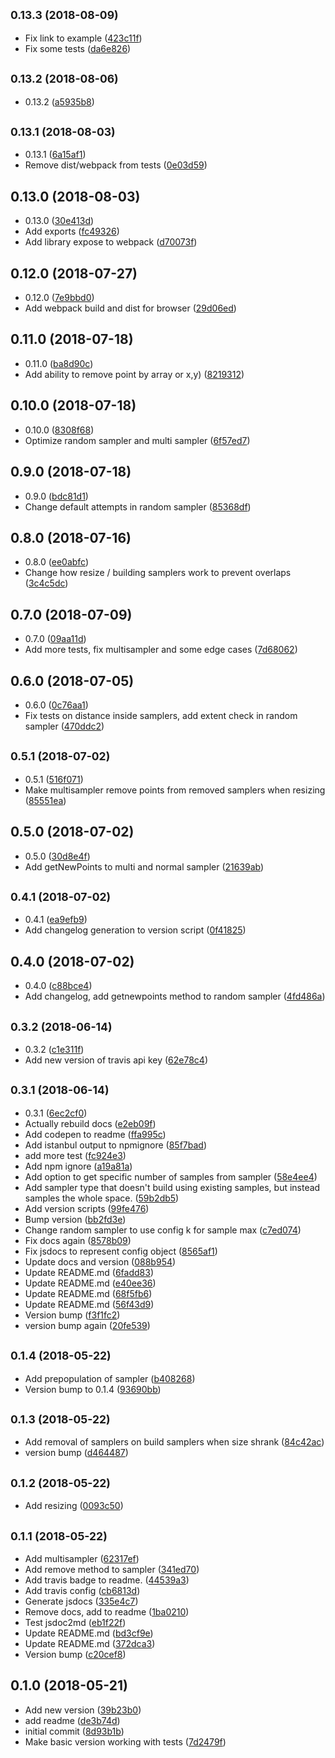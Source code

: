 ## <small>0.13.3 (2018-08-09)</small>

* Fix link to example ([423c11f](https://github.com/vantreeseba/poisson-sampler/commit/423c11f))
* Fix some tests ([da6e826](https://github.com/vantreeseba/poisson-sampler/commit/da6e826))



## <small>0.13.2 (2018-08-06)</small>

* 0.13.2 ([a5935b8](https://github.com/vantreeseba/poisson-sampler/commit/a5935b8))



## <small>0.13.1 (2018-08-03)</small>

* 0.13.1 ([6a15af1](https://github.com/vantreeseba/poisson-sampler/commit/6a15af1))
* Remove dist/webpack from tests ([0e03d59](https://github.com/vantreeseba/poisson-sampler/commit/0e03d59))



## 0.13.0 (2018-08-03)

* 0.13.0 ([30e413d](https://github.com/vantreeseba/poisson-sampler/commit/30e413d))
* Add exports ([fc49326](https://github.com/vantreeseba/poisson-sampler/commit/fc49326))
* Add library expose to webpack ([d70073f](https://github.com/vantreeseba/poisson-sampler/commit/d70073f))



## 0.12.0 (2018-07-27)

* 0.12.0 ([7e9bbd0](https://github.com/vantreeseba/poisson-sampler/commit/7e9bbd0))
* Add webpack build and dist for browser ([29d06ed](https://github.com/vantreeseba/poisson-sampler/commit/29d06ed))



## 0.11.0 (2018-07-18)

* 0.11.0 ([ba8d90c](https://github.com/vantreeseba/poisson-sampler/commit/ba8d90c))
* Add ability to remove point by array or x,y) ([8219312](https://github.com/vantreeseba/poisson-sampler/commit/8219312))



## 0.10.0 (2018-07-18)

* 0.10.0 ([8308f68](https://github.com/vantreeseba/poisson-sampler/commit/8308f68))
* Optimize random sampler and multi sampler ([6f57ed7](https://github.com/vantreeseba/poisson-sampler/commit/6f57ed7))



## 0.9.0 (2018-07-18)

* 0.9.0 ([bdc81d1](https://github.com/vantreeseba/poisson-sampler/commit/bdc81d1))
* Change default attempts in random sampler ([85368df](https://github.com/vantreeseba/poisson-sampler/commit/85368df))



## 0.8.0 (2018-07-16)

* 0.8.0 ([ee0abfc](https://github.com/vantreeseba/poisson-sampler/commit/ee0abfc))
* Change how resize / building samplers work to prevent overlaps ([3c4c5dc](https://github.com/vantreeseba/poisson-sampler/commit/3c4c5dc))



## 0.7.0 (2018-07-09)

* 0.7.0 ([09aa11d](https://github.com/vantreeseba/poisson-sampler/commit/09aa11d))
* Add more tests, fix multisampler and some edge cases ([7d68062](https://github.com/vantreeseba/poisson-sampler/commit/7d68062))



## 0.6.0 (2018-07-05)

* 0.6.0 ([0c76aa1](https://github.com/vantreeseba/poisson-sampler/commit/0c76aa1))
* Fix tests on distance inside samplers, add extent check in random sampler ([470ddc2](https://github.com/vantreeseba/poisson-sampler/commit/470ddc2))



## <small>0.5.1 (2018-07-02)</small>

* 0.5.1 ([516f071](https://github.com/vantreeseba/poisson-sampler/commit/516f071))
* Make multisampler remove points from removed samplers when resizing ([85551ea](https://github.com/vantreeseba/poisson-sampler/commit/85551ea))



## 0.5.0 (2018-07-02)

* 0.5.0 ([30d8e4f](https://github.com/vantreeseba/poisson-sampler/commit/30d8e4f))
* Add getNewPoints to multi and normal sampler ([21639ab](https://github.com/vantreeseba/poisson-sampler/commit/21639ab))



## <small>0.4.1 (2018-07-02)</small>

* 0.4.1 ([ea9efb9](https://github.com/vantreeseba/poisson-sampler/commit/ea9efb9))
* Add changelog generation to version script ([0f41825](https://github.com/vantreeseba/poisson-sampler/commit/0f41825))



## 0.4.0 (2018-07-02)

* 0.4.0 ([c88bce4](https://github.com/vantreeseba/poisson-sampler/commit/c88bce4))
* Add changelog, add getnewpoints method to random sampler ([4fd486a](https://github.com/vantreeseba/poisson-sampler/commit/4fd486a))



## <small>0.3.2 (2018-06-14)</small>

* 0.3.2 ([c1e311f](https://github.com/vantreeseba/poisson-sampler/commit/c1e311f))
* Add new version of travis api key ([62e78c4](https://github.com/vantreeseba/poisson-sampler/commit/62e78c4))



## <small>0.3.1 (2018-06-14)</small>

* 0.3.1 ([6ec2cf0](https://github.com/vantreeseba/poisson-sampler/commit/6ec2cf0))
* Actually rebuild docs ([e2eb09f](https://github.com/vantreeseba/poisson-sampler/commit/e2eb09f))
* Add codepen to readme ([ffa995c](https://github.com/vantreeseba/poisson-sampler/commit/ffa995c))
* Add istanbul output to npmignore ([85f7bad](https://github.com/vantreeseba/poisson-sampler/commit/85f7bad))
* add more test ([fc924e3](https://github.com/vantreeseba/poisson-sampler/commit/fc924e3))
* Add npm ignore ([a19a81a](https://github.com/vantreeseba/poisson-sampler/commit/a19a81a))
* Add option to get specific number of samples from sampler ([58e4ee4](https://github.com/vantreeseba/poisson-sampler/commit/58e4ee4))
* Add sampler type that doesn't build using existing samples, but instead samples the whole space. ([59b2db5](https://github.com/vantreeseba/poisson-sampler/commit/59b2db5))
* Add version scripts ([99fe476](https://github.com/vantreeseba/poisson-sampler/commit/99fe476))
* Bump version ([bb2fd3e](https://github.com/vantreeseba/poisson-sampler/commit/bb2fd3e))
* Change random sampler to use config k for sample max ([c7ed074](https://github.com/vantreeseba/poisson-sampler/commit/c7ed074))
* Fix docs again ([8578b09](https://github.com/vantreeseba/poisson-sampler/commit/8578b09))
* Fix jsdocs to represent config object ([8565af1](https://github.com/vantreeseba/poisson-sampler/commit/8565af1))
* Update docs and version ([088b954](https://github.com/vantreeseba/poisson-sampler/commit/088b954))
* Update README.md ([6fadd83](https://github.com/vantreeseba/poisson-sampler/commit/6fadd83))
* Update README.md ([e40ee36](https://github.com/vantreeseba/poisson-sampler/commit/e40ee36))
* Update README.md ([68f5fb6](https://github.com/vantreeseba/poisson-sampler/commit/68f5fb6))
* Update README.md ([56f43d9](https://github.com/vantreeseba/poisson-sampler/commit/56f43d9))
* Version bump ([f3f1fc2](https://github.com/vantreeseba/poisson-sampler/commit/f3f1fc2))
* version bump again ([20fe539](https://github.com/vantreeseba/poisson-sampler/commit/20fe539))



## <small>0.1.4 (2018-05-22)</small>

* Add prepopulation of sampler ([b408268](https://github.com/vantreeseba/poisson-sampler/commit/b408268))
* Version bump to 0.1.4 ([93690bb](https://github.com/vantreeseba/poisson-sampler/commit/93690bb))



## <small>0.1.3 (2018-05-22)</small>

* Add removal of samplers on build samplers when size shrank ([84c42ac](https://github.com/vantreeseba/poisson-sampler/commit/84c42ac))
* version bump ([d464487](https://github.com/vantreeseba/poisson-sampler/commit/d464487))



## <small>0.1.2 (2018-05-22)</small>

* Add resizing ([0093c50](https://github.com/vantreeseba/poisson-sampler/commit/0093c50))



## <small>0.1.1 (2018-05-22)</small>

* Add multisampler ([62317ef](https://github.com/vantreeseba/poisson-sampler/commit/62317ef))
* Add remove method to sampler ([341ed70](https://github.com/vantreeseba/poisson-sampler/commit/341ed70))
* Add travis badge to readme. ([44539a3](https://github.com/vantreeseba/poisson-sampler/commit/44539a3))
* Add travis config ([cb6813d](https://github.com/vantreeseba/poisson-sampler/commit/cb6813d))
* Generate jsdocs ([335e4c7](https://github.com/vantreeseba/poisson-sampler/commit/335e4c7))
* Remove docs, add to readme ([1ba0210](https://github.com/vantreeseba/poisson-sampler/commit/1ba0210))
* Test jsdoc2md ([eb1f22f](https://github.com/vantreeseba/poisson-sampler/commit/eb1f22f))
* Update README.md ([bd3cf9e](https://github.com/vantreeseba/poisson-sampler/commit/bd3cf9e))
* Update README.md ([372dca3](https://github.com/vantreeseba/poisson-sampler/commit/372dca3))
* Version bump ([c20cef8](https://github.com/vantreeseba/poisson-sampler/commit/c20cef8))



## 0.1.0 (2018-05-21)

* Add new version ([39b23b0](https://github.com/vantreeseba/poisson-sampler/commit/39b23b0))
* add readme ([de3b74d](https://github.com/vantreeseba/poisson-sampler/commit/de3b74d))
* initial commit ([8d93b1b](https://github.com/vantreeseba/poisson-sampler/commit/8d93b1b))
* Make basic version working with tests ([7d2479f](https://github.com/vantreeseba/poisson-sampler/commit/7d2479f))



